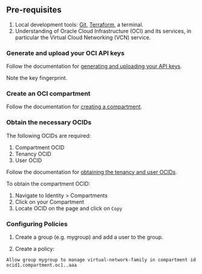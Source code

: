 ## Pre-requisites

1. Local development tools: [Git][uri-git], [Terraform][uri-terraform], a terminal.
2. Understanding of Oracle Cloud Infrastructure (OCI) and its services, in particular the Virtual Cloud Networking (VCN) service.

### Generate and upload your OCI API keys

Follow the documentation for [generating and uploading your API keys][uri-oci-keys].

Note the key fingerprint.

### Create an OCI compartment

Follow the documentation for [creating a compartment][uri-oci-compartment].

### Obtain the necessary OCIDs

The following OCIDs are required:

1. Compartment OCID
2. Tenancy OCID
3. User OCID

Follow the documentation for [obtaining the tenancy and user OCIDs][uri-oci-ocids].

To obtain the compartment OCID:

1. Navigate to Identity > Compartments
2. Click on your Compartment
3. Locate OCID on the page and click on `Copy`

### Configuring Policies

1. Create a group (e.g. mygroup) and add a user to the group.

2. Create a policy:

`Allow group mygroup to manage virtual-network-family in compartment id  ocid1.compartment.oc1..aaa `

[uri-oci-compartment]: https://docs.cloud.oracle.com/iaas/Content/Identity/Tasks/managingcompartments.htm#two
[uri-oci-keys]: https://docs.cloud.oracle.com/iaas/Content/API/Concepts/apisigningkey.htm#two
[uri-oci-ocids]: https://docs.cloud.oracle.com/iaas/Content/API/Concepts/apisigningkey.htm#five

[uri-git]: https://git-scm.com/
[uri-terraform]: https://www.terraform.io